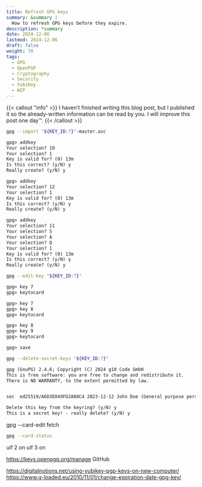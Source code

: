 ```yaml
---
title: Refresh GPG keys
summary: &summary |
  How to refresh GPG keys before they expire.
description: *summary
date: 2024-12-06
lastmod: 2024-12-06
draft: false
weight: 70
tags:
  - GPG
  - OpenPGP
  - Cryptography
  - Security
  - YubiKey
  - WIP
---
```


{{< callout "info" >}}
I haven’t finished writing this blog post, but I published it so the already-written information can be read by you. I will improve this post one day™.
{{< /callout >}}

```bash
gpg --import "${KEY_ID:?}"-master.asc
```

```txt
gpg> addkey
Your selection? 10
Your selection? 1
Key is valid for? (0) 13m
Is this correct? (y/N) y
Really create? (y/N) y

gpg> addkey
Your selection? 12
Your selection? 1
Key is valid for? (0) 13m
Is this correct? (y/N) y
Really create? (y/N) y

gpg> addkey
Your selection? 11
Your selection? S
Your selection? A
Your selection? Q
Your selection? 1
Key is valid for? (0) 13m
Is this correct? (y/N) y
Really create? (y/N) y
```

```bash
gpg --edit-key "${KEY_ID:?}"
```

```txt
gpg> key 7
gpg> keytocard

gpg> key 7
gpg> key 8
gpg> keytocard

gpg> key 8
gpg> key 9
gpg> keytocard

gpg> save
```

```bash
gpg --delete-secret-keys "${KEY_ID:?}"
```

```txt
gpg (GnuPG) 2.4.6; Copyright (C) 2024 g10 Code GmbH
This is free software: you are free to change and redistribute it.
There is NO WARRANTY, to the extent permitted by law.


sec  ed25519/A6D3E049FD2A88C4 2023-12-12 John Doe (General purpose personal key) <john.doe@example.org>

Delete this key from the keyring? (y/N) y
This is a secret key! - really delete? (y/N) y
```

gpg --card-edit
fetch

```bash
gpg --card-status
```

uif 2 on
uif 3 on

https://keys.openpgp.org/manage
GitHub


https://digitalnotions.net/using-yubikey-pgp-keys-on-new-computer/
https://www.g-loaded.eu/2010/11/01/change-expiration-date-gpg-key/
